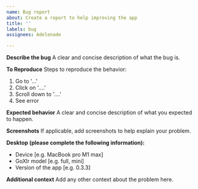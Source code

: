```yaml
---
name: Bug report
about: Create a report to help improving the app
title: ''
labels: bug
assignees: Adelenade

---
```


**Describe the bug**
A clear and concise description of what the bug is.

**To Reproduce**
Steps to reproduce the behavior:
1. Go to '...'
2. Click on '....'
3. Scroll down to '....'
4. See error

**Expected behavior**
A clear and concise description of what you expected to happen.

**Screenshots**
If applicable, add screenshots to help explain your problem.

**Desktop (please complete the following information):**
 - Device [e.g. MacBook pro M1 max]
 - GoXlr model [e.g. full, mini]
 - Version of the app [e.g. 0.3.3]

**Additional context**
Add any other context about the problem here.
